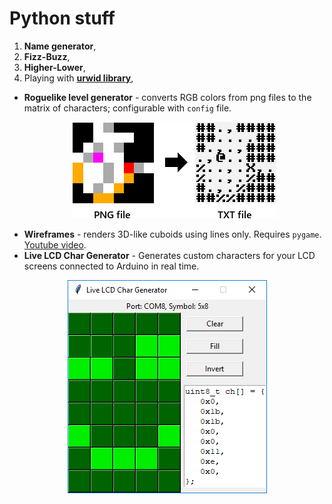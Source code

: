 # Python stuff
1. **Name generator**,
2. **Fizz-Buzz**,
3. **Higher-Lower**,
4. Playing with **[urwid library](http://urwid.org/)**,
- **Roguelike level generator** - converts RGB colors from png files to the matrix of characters; configurable with `config` file.
	<p align="center"><img src="05-roguelike-level-generator/preview.png"></p>
- **Wireframes** - renders 3D-like cuboids using lines only. Requires `pygame`. [Youtube video](https://www.youtube.com/watch?v=v5iYH_Vy54U).
- **Live LCD Char Generator** - Generates custom characters for your LCD screens connected to Arduino in real time.
<p align="center"><img src="live-lcd-char-generator/preview.png"></p>